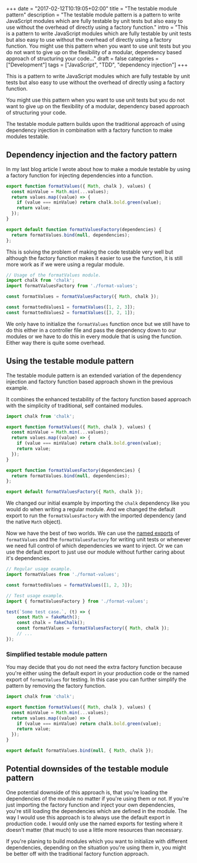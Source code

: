 +++
date = "2017-02-12T10:19:05+02:00"
title = "The testable module pattern"
description = "The testable module pattern is a pattern to write JavaScript modules which are fully testable by unit tests but also easy to use without the overhead of directly using a factory function."
intro = "This is a pattern to write JavaScript modules which are fully testable by unit tests but also easy to use without the overhead of directly using a factory function. You might use this pattern when you want to use unit tests but you do not want to give up on the flexibility of a modular, dependency based approach of structuring your code..."
draft = false
categories = ["Development"]
tags = ["JavaScript", "TDD", "dependency injection"]
+++

This is a pattern to write JavaScript modules which are fully testable by unit tests but also easy to use without the overhead of directly using a factory function.

You might use this pattern when you want to use unit tests but you do not want to give up on the flexibility of a modular, dependency based approach of structuring your code.

The testable module pattern builds upon the traditional approach of using dependency injection in combination with a factory function to make modules testable.

## Dependency injection and the factory pattern
In my last blog article I wrote about how to make a module testable by using a factory function for injecting dependencies into a function.

```js
export function formatValues({ Math, chalk }, values) {
  const minValue = Math.min(...values);
  return values.map((value) => {
    if (value === minValue) return chalk.bold.green(value);
    return value;
  });
}

export default function formatValuesFactory(dependencies) {
  return formatValues.bind(null, dependencies);
};
```

This is solving the problem of making the code testable very well but although the factory function makes it easier to use the function, it is still more work as if we were using a regular module.

```js
// Usage of the formatValues module.
import chalk from 'chalk';
import formatValuesFactory from './format-values';

const formatValues = formatValuesFactory({ Math, chalk });

const formattedValues1 = formatValues([1, 2, 3]);
const formattedValues2 = formatValues([3, 2, 1]);
```

We only have to initialize the `formatValues` function once but we still have to do this either in a controller file and pass the dependency down to our modules or we have to do this in every module that is using the function. Either way there is quite some overhead.

## Using the testable module pattern
The testable module pattern is an extended variation of the dependency injection and factory function based approach shown in the previous example.

It combines the enhanced testability of the factory function based approach with the simplicity of traditional, self contained modules.

```js
import chalk from 'chalk';

export function formatValues({ Math, chalk }, values) {
  const minValue = Math.min(...values);
  return values.map((value) => {
    if (value === minValue) return chalk.bold.green(value);
    return value;
  });
}

export function formatValuesFactory(dependencies) {
  return formatValues.bind(null, dependencies);
};

export default formatValuesFactory({ Math, chalk });
```

We changed our initial example by importing the `chalk` dependency like you would do when writing a regular module. And we changed the default export to run the `formatValuesFactory` with the imported dependency (and the native `Math` object).

Now we have the best of two worlds. We can use the [named exports](https://developer.mozilla.org/en-US/docs/Web/JavaScript/Reference/Statements/export#Using_named_exports) of `formatValues` and the `formatValuesFactory` for writing unit tests or whenever we need full control of which dependencies we want to inject. Or we can use the default export to just use our module without further caring about it's dependencies.

```js
// Regular usage example.
import formatValues from './format-values';

const formattedValues = formatValues([1, 2, 3]);
```

```js
// Test usage example.
import { formatValuesFactory } from './format-values';

test(`Some test case.`, (t) => {
	const Math = fakeMath();
	const chalk = fakeChalk();
	const formatValues = formatValuesFactory({ Math, chalk });
	// ...
});
```

### Simplified testable module pattern
You may decide that you do not need the extra factory function because you're either using the default export in your production code or the named export of `formatValues` for testing. In this case you can further simplify the pattern by removing the factory function.

```js
import chalk from 'chalk';

export function formatValues({ Math, chalk }, values) {
  const minValue = Math.min(...values);
  return values.map((value) => {
    if (value === minValue) return chalk.bold.green(value);
    return value;
  });
}

export default formatValues.bind(null, { Math, chalk });
```

## Potential downsides of the testable module pattern
One potential downside of this approach is, that you're loading the dependencies of the module no matter if you're using them or not. If you're just importing the factory function and inject your own dependencies, you're still loading the dependencies which are defined in the module. The way I would use this approach is to always use the default export in production code. I would only use the named exports for testing where it doesn't matter (that much) to use a little more resources than necessary.

If you're planing to build modules which you want to initialize with different dependencies, depending on the situation you're using them in, you might be better off with the traditional factory function approach.
